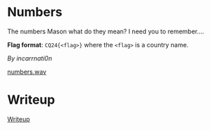 # Numbers

The numbers Mason what do they mean? I need you to remember....

**Flag format**: `CQ24{<flag>}` where the `<flag>` is a country name.

*By incarrnati0n*

[numbers.wav](files/numbers.wav)

# Writeup

[Writeup](WRITEUP.md)

